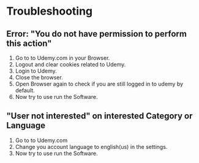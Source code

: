# Troubleshooting

## Error: "You do not have permission to perform this action"

1. Go to to Udemy.com in your Browser.
2. Logout and clear cookies related to Udemy.
3. Login to Udemy.
4. Close the browser.
5. Open Browser again to check if you are still logged in to udemy by default.
6. Now try to use run the Software.

## "User not interested" on interested Category or Language

1. Go to to Udemy.com
2. Change you account language to english(us) in the settings.
3. Now try to use run the Software.